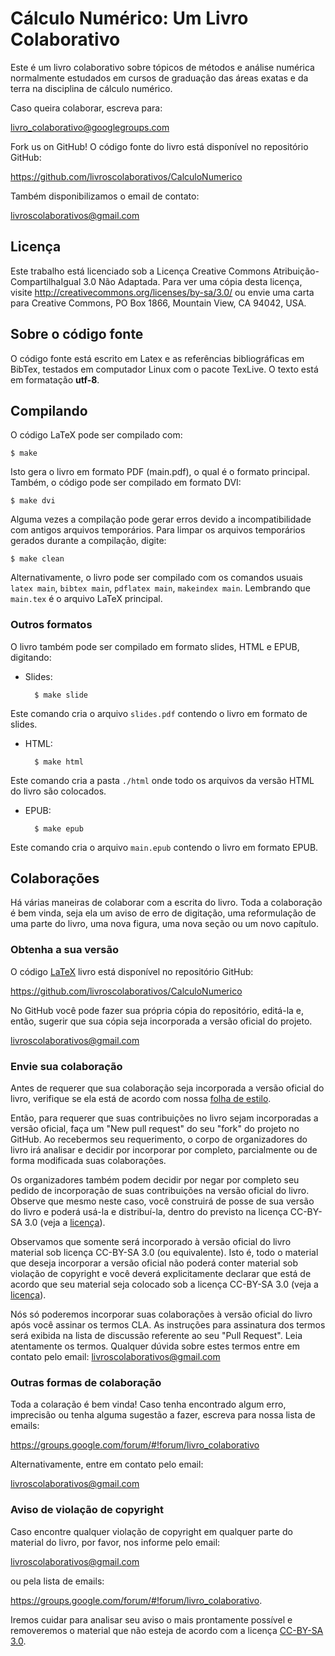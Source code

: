 # Cálculo Numérico: Um Livro Colaborativo

Este é um livro colaborativo sobre tópicos de métodos e análise numérica normalmente estudados em cursos de graduação das áreas exatas e da terra na disciplina de cálculo numérico.

Caso queira colaborar, escreva para:

<livro_colaborativo@googlegroups.com>

Fork us on GitHub! O código fonte do livro está disponível no repositório GitHub:

<https://github.com/livroscolaborativos/CalculoNumerico>

Também disponibilizamos o email de contato:

<livroscolaborativos@gmail.com>

## Licença
Este trabalho está licenciado sob a Licença Creative Commons Atribuição-CompartilhaIgual 3.0 Não Adaptada. Para ver uma cópia desta licença, visite <http://creativecommons.org/licenses/by-sa/3.0/> ou envie uma carta para Creative Commons, PO Box 1866, Mountain View, CA 94042, USA.

## Sobre o código fonte
O código fonte está escrito em Latex e as referências bibliográficas em BibTex, testados em computador Linux com o pacote TexLive. O texto está em formatação **utf-8**.

## Compilando
O código LaTeX pode ser compilado com:

    $ make

Isto gera o livro em formato PDF (main.pdf), o qual é o formato principal. Também, o código pode ser compilado em formato DVI:

    $ make dvi

Alguma vezes a compilação pode gerar erros devido a incompatibilidade com antigos arquivos temporários. Para limpar os arquivos temporários gerados durante a compilação, digite:

    $ make clean

Alternativamente, o livro pode ser compilado com os comandos usuais `latex main`, `bibtex main`, `pdflatex main`, `makeindex main`. Lembrando que `main.tex` é o arquivo LaTeX principal.

### Outros formatos
O livro também pode ser compilado em formato slides, HTML e EPUB, digitando:

- Slides:

		$ make slide

Este comando cria o arquivo `slides.pdf` contendo o livro em formato de slides.

- HTML:

		$ make html

Este comando cria a pasta `./html` onde todo os arquivos da versão HTML do livro são colocados.

- EPUB:

		$ make epub

Este comando cria o arquivo `main.epub` contendo o livro em formato EPUB.

## Colaborações
Há várias maneiras de colaborar com a escrita do livro. Toda a colaboração é bem vinda, seja ela um aviso de erro de digitação, uma reformulação de uma parte do livro, uma nova figura, uma nova seção ou um novo capítulo.

### Obtenha a sua versão
O código [LaTeX](http://www.latex-project.org/) livro está disponível no repositório GitHub:

<https://github.com/livroscolaborativos/CalculoNumerico>

No GitHub você pode fazer sua própria cópia do repositório, editá-la e, então, sugerir que sua cópia seja incorporada a versão oficial do projeto.

<livroscolaborativos@gmail.com>

### Envie sua colaboração
Antes de requerer que sua colaboração seja incorporada a versão oficial do livro, verifique se ela está de acordo com nossa [folha de estilo](https://github.com/livroscolaborativos/CalculoNumerico/blob/master/FOLHA_DE_ESTILO.md).

Então, para requerer que suas contribuições no livro sejam incorporadas a versão oficial, faça um "New pull request" do seu "fork" do projeto no GitHub. Ao recebermos seu requerimento, o corpo de organizadores do livro irá analisar e decidir por incorporar por completo, parcialmente ou de forma modificada suas colaborações.

Os organizadores também podem decidir por negar por completo seu pedido de incorporação de suas contribuições na versão oficial do livro. Observe que mesmo neste caso, você construirá de posse de sua versão do livro e poderá usá-la e distribuí-la, dentro do previsto na licença CC-BY-SA 3.0 (veja a [licença](http://creativecommons.org/licenses/by-sa/3.0/)).

Observamos que somente será incorporado à versão oficial do livro material sob licença CC-BY-SA 3.0 (ou equivalente). Isto é, todo o material que deseja incorporar a versão oficial não poderá conter material sob violação de copyright e você deverá explicitamente declarar que está de acordo que seu material seja colocado sob a licença CC-BY-SA 3.0 (veja a [licença](http://creativecommons.org/licenses/by-sa/3.0/)).

Nós só poderemos incorporar suas colaborações à versão oficial do livro após você assinar os termos CLA. As instruções para assinatura dos termos será exibida na lista de discussão referente ao seu "Pull Request". Leia atentamente os termos. Qualquer dúvida sobre estes termos entre em contato pelo email: <livroscolaborativos@gmail.com>

### Outras formas de colaboração
Toda a colaração é bem vinda! Caso tenha encontrado algum erro, imprecisão ou tenha alguma sugestão a fazer, escreva para nossa lista de emails:

<https://groups.google.com/forum/#!forum/livro_colaborativo>

Alternativamente, entre em contato pelo email:

<livroscolaborativos@gmail.com>

### Aviso de violação de copyright
Caso encontre qualquer violação de copyright em qualquer parte do material do livro, por favor, nos informe pelo email:

<livroscolaborativos@gmail.com>

ou pela lista de emails:

<https://groups.google.com/forum/#!forum/livro_colaborativo>.

Iremos cuidar para analisar seu aviso o mais prontamente possível e removeremos o material que não esteja de acordo com a licença [CC-BY-SA 3.0](http://creativecommons.org/licenses/by-sa/3.0/).
